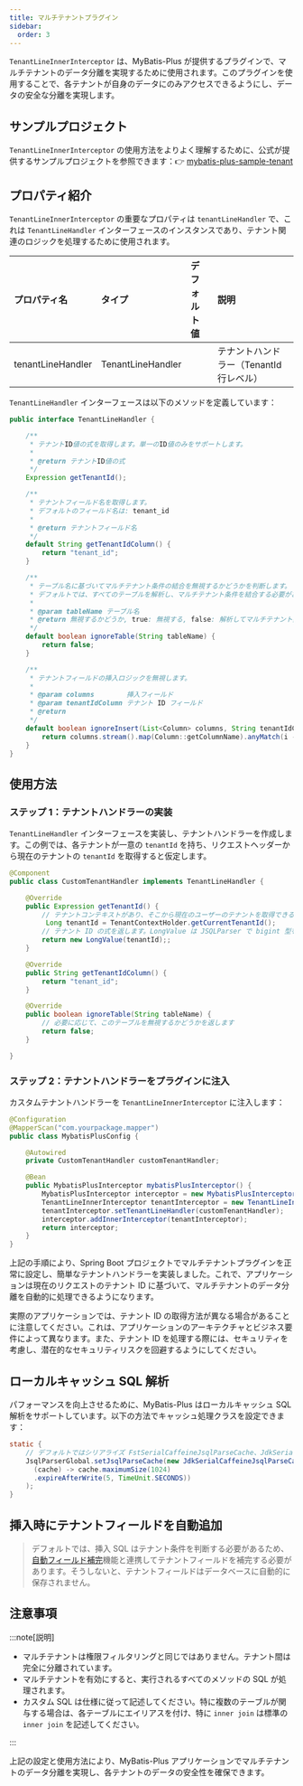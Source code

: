 ```yaml
---
title: マルチテナントプラグイン
sidebar:
  order: 3
---
```


`TenantLineInnerInterceptor` は、MyBatis-Plus が提供するプラグインで、マルチテナントのデータ分離を実現するために使用されます。このプラグインを使用することで、各テナントが自身のデータにのみアクセスできるようにし、データの安全な分離を実現します。

## サンプルプロジェクト

`TenantLineInnerInterceptor` の使用方法をよりよく理解するために、公式が提供するサンプルプロジェクトを参照できます：👉 [mybatis-plus-sample-tenant](https://gitee.com/baomidou/mybatis-plus-samples/tree/master/mybatis-plus-sample-tenant)

## プロパティ紹介

`TenantLineInnerInterceptor` の重要なプロパティは `tenantLineHandler` で、これは `TenantLineHandler` インターフェースのインスタンスであり、テナント関連のロジックを処理するために使用されます。

| プロパティ名      | タイプ              | デフォルト値 | 説明                               |
| :---------------- | :---------------- | :--------- | :--------------------------------- |
| tenantLineHandler | TenantLineHandler |            | テナントハンドラー（TenantId 行レベル） |

`TenantLineHandler` インターフェースは以下のメソッドを定義しています：

```java
public interface TenantLineHandler {

    /**
     * テナントID値の式を取得します。単一のID値のみをサポートします。
     *
     * @return テナントID値の式
     */
    Expression getTenantId();

    /**
     * テナントフィールド名を取得します。
     * デフォルトのフィールド名は: tenant_id
     *
     * @return テナントフィールド名
     */
    default String getTenantIdColumn() {
        return "tenant_id";
    }

    /**
     * テーブル名に基づいてマルチテナント条件の結合を無視するかどうかを判断します。
     * デフォルトでは、すべてのテーブルを解析し、マルチテナント条件を結合する必要があります。
     *
     * @param tableName テーブル名
     * @return 無視するかどうか, true: 無視する, false: 解析してマルチテナント条件を結合する必要がある
     */
    default boolean ignoreTable(String tableName) {
        return false;
    }

    /**
     * テナントフィールドの挿入ロジックを無視します。
     *
     * @param columns        挿入フィールド
     * @param tenantIdColumn テナント ID フィールド
     * @return
     */
    default boolean ignoreInsert(List<Column> columns, String tenantIdColumn) {
        return columns.stream().map(Column::getColumnName).anyMatch(i -> i.equalsIgnoreCase(tenantIdColumn));
    }
}
```

## 使用方法

### ステップ 1：テナントハンドラーの実装

`TenantLineHandler` インターフェースを実装し、テナントハンドラーを作成します。この例では、各テナントが一意の `tenantId` を持ち、リクエストヘッダーから現在のテナントの `tenantId` を取得すると仮定します。

```java
@Component
public class CustomTenantHandler implements TenantLineHandler {

    @Override
    public Expression getTenantId() {
        // テナントコンテキストがあり、そこから現在のユーザーのテナントを取得できると仮定します
         Long tenantId = TenantContextHolder.getCurrentTenantId();
        // テナント ID の式を返します。LongValue は JSQLParser で bigint 型を表すクラスです
        return new LongValue(tenantId);;
    }

    @Override
    public String getTenantIdColumn() {
        return "tenant_id";
    }

    @Override
    public boolean ignoreTable(String tableName) {
        // 必要に応じて、このテーブルを無視するかどうかを返します
        return false;
    }

}
```

### ステップ 2：テナントハンドラーをプラグインに注入

カスタムテナントハンドラーを `TenantLineInnerInterceptor` に注入します：

```java
@Configuration
@MapperScan("com.yourpackage.mapper")
public class MybatisPlusConfig {

    @Autowired
    private CustomTenantHandler customTenantHandler;

    @Bean
    public MybatisPlusInterceptor mybatisPlusInterceptor() {
        MybatisPlusInterceptor interceptor = new MybatisPlusInterceptor();
        TenantLineInnerInterceptor tenantInterceptor = new TenantLineInnerInterceptor();
        tenantInterceptor.setTenantLineHandler(customTenantHandler);
        interceptor.addInnerInterceptor(tenantInterceptor);
        return interceptor;
    }
}
```

上記の手順により、Spring Boot プロジェクトでマルチテナントプラグインを正常に設定し、簡単なテナントハンドラーを実装しました。これで、アプリケーションは現在のリクエストのテナント ID に基づいて、マルチテナントのデータ分離を自動的に処理できるようになります。

実際のアプリケーションでは、テナント ID の取得方法が異なる場合があることに注意してください。これは、アプリケーションのアーキテクチャとビジネス要件によって異なります。また、テナント ID を処理する際には、セキュリティを考慮し、潜在的なセキュリティリスクを回避するようにしてください。

## ローカルキャッシュ SQL 解析

パフォーマンスを向上させるために、MyBatis-Plus はローカルキャッシュ SQL 解析をサポートしています。以下の方法でキャッシュ処理クラスを設定できます：

```java
static {
    // デフォルトではシリアライズ FstSerialCaffeineJsqlParseCache、JdkSerialCaffeineJsqlParseCache をサポート
    JsqlParserGlobal.setJsqlParseCache(new JdkSerialCaffeineJsqlParseCache(
      (cache) -> cache.maximumSize(1024)
      .expireAfterWrite(5, TimeUnit.SECONDS))
    );
}
```

## 挿入時にテナントフィールドを自動追加

> デフォルトでは、挿入 SQL はテナント条件を判断する必要があるため、[自動フィールド補完](https://baomidou.com/guides/auto-fill-field/)機能と連携してテナントフィールドを補完する必要があります。そうしないと、テナントフィールドはデータベースに自動的に保存されません。

## 注意事項

:::note[説明]

- マルチテナントは権限フィルタリングと同じではありません。テナント間は完全に分離されています。
- マルチテナントを有効にすると、実行されるすべてのメソッドの SQL が処理されます。
- カスタム SQL は仕様に従って記述してください。特に複数のテーブルが関与する場合は、各テーブルにエイリアスを付け、特に `inner join` は標準の `inner join` を記述してください。

:::

上記の設定と使用方法により、MyBatis-Plus アプリケーションでマルチテナントのデータ分離を実現し、各テナントのデータの安全性を確保できます。
